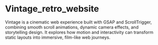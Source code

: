 # Vintage_retro_website
Vintage is a cinematic web experience built with GSAP and ScrollTrigger, combining smooth scroll animations, dynamic camera effects, and storytelling design. It explores how motion and interactivity can transform static layouts into immersive, film-like web journeys.
